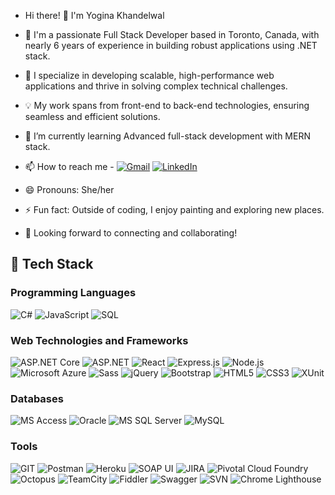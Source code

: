 - Hi there! 👋 I'm Yogina Khandelwal
- 👀 I'm a passionate Full Stack Developer based in Toronto, Canada, with nearly 6 years of experience in building robust applications using .NET stack.
- 🚀 I specialize in developing scalable, high-performance web applications and thrive in solving complex technical challenges.
- 💡 My work spans from front-end to back-end technologies, ensuring seamless and efficient solutions.
- 🌱 I’m currently learning Advanced full-stack development with MERN stack.
- 📫 How to reach me - [![Gmail](https://img.shields.io/badge/-Gmail-D14836?style=flat-square&logo=gmail&logoColor=white)](mailto:yogina.khandelwal@gmail.com) [![LinkedIn](https://img.shields.io/badge/-LinkedIn-0077B5?style=flat-square&logo=linkedin&logoColor=white)](www.linkedin.com/in/yogina)

- 😄 Pronouns: She/her
- ⚡ Fun fact: Outside of coding, I enjoy painting and exploring new places.
- 💞️ Looking forward to connecting and collaborating!

 ## 🔧 Tech Stack
 ### Programming Languages
 ![C#](https://img.shields.io/badge/-C%23-239120?style=flat-square&logo=c-sharp&logoColor=white)
![JavaScript](https://img.shields.io/badge/-JavaScript-F7DF1E?style=flat-square&logo=javascript&logoColor=black)
![SQL](https://img.shields.io/badge/-SQL-4479A1?style=flat-square&logo=MySQL&logoColor=white)

### Web Technologies and Frameworks
![ASP.NET Core](https://img.shields.io/badge/-ASP.NET_Core-5C2D91?style=flat-square&logo=dotnet&logoColor=white)
![ASP.NET](https://img.shields.io/badge/-ASP.NET-5C2D91?style=flat-square&logo=dotnet&logoColor=white)
![React](https://img.shields.io/badge/-React-61DAFB?style=flat-square&logo=react&logoColor=black)
![Express.js](https://img.shields.io/badge/-Express.js-000000?style=flat-square&logo=express&logoColor=white)
![Node.js](https://img.shields.io/badge/-Node.js-339933?style=flat-square&logo=node-dot-js&logoColor=white)
![Microsoft Azure](https://img.shields.io/badge/-Microsoft_Azure-0078D4?style=flat-square&logo=microsoft-azure&logoColor=white)
![Sass](https://img.shields.io/badge/-Sass-CC6699?style=flat-square&logo=sass&logoColor=white)
![jQuery](https://img.shields.io/badge/-jQuery-0769AD?style=flat-square&logo=jquery&logoColor=white)
![Bootstrap](https://img.shields.io/badge/-Bootstrap-563D7C?style=flat-square&logo=bootstrap&logoColor=white)
![HTML5](https://img.shields.io/badge/-HTML5-E34F26?style=flat-square&logo=html5&logoColor=white)
![CSS3](https://img.shields.io/badge/-CSS3-1572B6?style=flat-square&logo=css3&logoColor=white)
![XUnit](https://img.shields.io/badge/-XUnit-E34F26?style=flat-square&logoColor=white)

### Databases
![MS Access](https://img.shields.io/badge/-MS_Access-A4373A?style=flat-square&logo=microsoft-access&logoColor=white)
![Oracle](https://img.shields.io/badge/-Oracle-F80000?style=flat-square&logo=oracle&logoColor=white)
![MS SQL Server](https://img.shields.io/badge/-MS_SQL_Server-CC2927?style=flat-square&logo=microsoft-sql-server&logoColor=white)
![MySQL](https://img.shields.io/badge/-MySQL-4479A1?style=flat-square&logo=mysql&logoColor=white)

### Tools
![GIT](https://img.shields.io/badge/-Git-F05032?style=flat-square&logo=git&logoColor=white)
![Postman](https://img.shields.io/badge/-Postman-FF6C37?style=flat-square&logo=postman&logoColor=white)
![Heroku](https://img.shields.io/badge/-Heroku-430098?style=flat-square&logo=heroku&logoColor=white)
![SOAP UI](https://img.shields.io/badge/-SOAP_UI-FF6C37?style=flat-square&logoColor=white)
![JIRA](https://img.shields.io/badge/-JIRA-0052CC?style=flat-square&logo=jira-software&logoColor=white)
![Pivotal Cloud Foundry](https://img.shields.io/badge/-Pivotal_Cloud_Foundry-006699?style=flat-square&logo=cloudfoundry&logoColor=white)
![Octopus](https://img.shields.io/badge/-Octopus-2F93E0?style=flat-square&logo=octopusdeploy&logoColor=white)
![TeamCity](https://img.shields.io/badge/-TeamCity-000000?style=flat-square&logo=teamcity&logoColor=white)
![Fiddler](https://img.shields.io/badge/-Fiddler-339933?style=flat-square&logoColor=white)
![Swagger](https://img.shields.io/badge/-Swagger-85EA2D?style=flat-square&logo=swagger&logoColor=black)
![SVN](https://img.shields.io/badge/-SVN-809CC9?style=flat-square&logo=subversion&logoColor=white)
![Chrome Lighthouse](https://img.shields.io/badge/-Chrome_Lighthouse-F44B21?style=flat-square&logo=lighthouse&logoColor=white)


<!---
yoginak/yoginak is a ✨ special ✨ repository because its `README.md` (this file) appears on your GitHub profile.
You can click the Preview link to take a look at your changes.
--->
